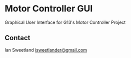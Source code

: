 # Motor Controller GUI

Graphical User Interface for G13's Motor Controller Project 

## Contact

Ian Sweetland
isweetlander@gmail.com